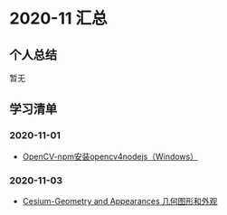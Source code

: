 # 2020-11 汇总

## 个人总结
暂无

## 学习清单
### 2020-11-01
* [OpenCV-npm安装opencv4nodejs（Windows）](./2020-11-01/OpenCV-npm安装opencv4nodejs（Windows）.md)

### 2020-11-03
* [Cesium-Geometry and Appearances 几何图形和外观](./2020-11-03/Cesium-GeometryAndAppearances几何图形和外观.md)